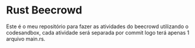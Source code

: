 # Rust Beecrowd

Este é o meu repositório para fazer as atividades do beecrowd utilizando o codesandbox, cada atividade será separada por commit logo terá apenas 1 arquivo main.rs.